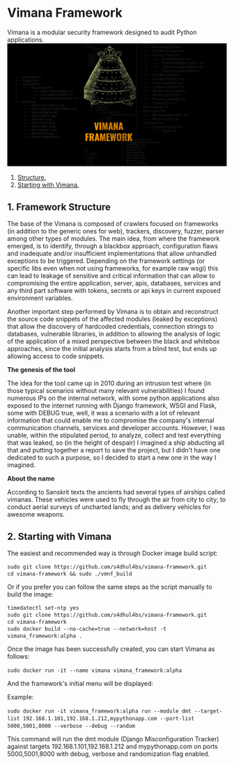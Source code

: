 # Vimana Framework
Vimana is a modular security framework designed to audit Python applications.
![Alt text](imgs/vimana1.png?raw=true "VIMANAFRAMEWORK")

1. [ Structure. ](#struct)
2. [ Starting with Vimana. ](#starting)


<a name="struct"></a>
## 1. Framework Structure

The base of the Vimana is composed of crawlers focused on frameworks (in addition to the generic ones for web), trackers, discovery, fuzzer, parser among other types of modules. The main idea, from where the framework emerged, is to identify, through a blackbox approach, configuration flaws and inadequate and/or insufficient implementations that allow unhandled exceptions to be triggered. Depending on the framework settings (or specific libs even when not using frameworks, for example raw wsgi) this can lead to leakage of sensitive and critical information that can allow to compromising the entire application, server, apis, databases, services and any third part software with tokens, secrets or api keys in current exposed environment variables.

Another important step performed by Vimana is to obtain and reconstruct the source code snippets of the affected modules (leaked by exceptions) that allow the discovery of hardcoded credentials, connection strings to databases, vulnerable libraries, in addition to allowing the analysis of logic of the application of a mixed perspective between the black and whitebox approaches, since the initial analysis starts from a blind test, but ends up allowing access to code snippets.


**The genesis of the tool**

The idea for the tool came up in 2010 during an intrusion test where (in those typical scenarios without many relevant vulnerabilities) I found numerous IPs on the internal network, with some python applications also exposed to the internet running with Django framework, WSGI and Flask, some with DEBUG true, well, it was a scenario with a lot of relevant information that could enable me to compromise the company's internal communication channels, services and developer accounts. However, I was unable, within the stipulated period, to analyze, collect and test everything that was leaked, so (in the height of despair) I imagined a ship abducting all that and putting together a report to save the project, but I didn't have one dedicated to such a purpose, so I decided to start a new one in the way I imagined.

**About the name**

According to Sanskrit texts the ancients had several types of airships called vimanas. These vehicles were used to fly through the air from city to city; to conduct aerial surveys of uncharted lands; and as delivery vehicles for awesome weapons.

<a name="starting"></a>
## 2. Starting with Vimana

The easiest and recommended way is through Docker image build script:
```
sudo git clone https://github.com/s4dhul4bs/vimana-framework.git
cd vimana-framework && sudo ./vmnf_build
```
Or if you prefer you can follow the same steps as the script manually to build the image:
```
timedatectl set-ntp yes
sudo git clone https://github.com/s4dhul4bs/vimana-framework.git
cd vimana-framework
sudo docker build --no-cache=true --network=host -t vimana_framework:alpha .
```
Once the image has been successfully created, you can start Vimana as follows:

```sudo docker run -it --name vimana vimana_framework:alpha```

And the framework's initial menu will be displayed:

Example:

```sudo docker run -it vimana_framework:alpha run --module dmt --target-list 192.168.1.101,192.168.1.212,mypythonapp.com --port-list 5000,5001,8000 --verbose --debug --random```

This command will run the dmt module (Django Misconfiguration Tracker) against targets 192.168.1.101,192.168.1.212 and mypythonapp.com on ports 5000,5001,8000 with debug, verbose and randomization flag enabled.
